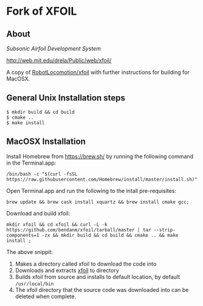 # Fork of XFOIL
## About
*Subsonic Airfoil Development System*

<http://web.mit.edu/drela/Public/web/xfoil/>

A copy of [RobotLocomotion/xfoil](https://github.com/RobotLocomotion/xfoil)
with further instructions for building for MacOSX. 

## General Unix Installation steps

```
$ mkdir build && cd build
$ cmake ..
$ make install
```

## MacOSX Installation

Install Homebrew from https://brew.sh/ by running the following command in the 
Terminal.app:

```
/bin/bash -c "$(curl -fsSL https://raw.githubusercontent.com/Homebrew/install/master/install.sh)"
```

Open Terminal.app and run the following to the intall pre-requisites:

```
brew update && brew cask install xquartz && brew install cmake gcc; 
```

Download and build xfoil:

```
mkdir xfoil && cd xfoil && curl -L -k https://github.com/bendanm/xfoil/tarball/master | tar --strip-components=1 -zx && mkdir build && cd build && cmake .. && make install ;
```

The above snippit:
1. Makes a directory called xfoil to download the code into
2. Downloads and extracts [xfoil](https://github.com/bendanm/xfoil/) to directory
3. Builds xfoil from source and installs to default location, by default `/usr/local/bin`
4. The xfoil directory that the source code was downloaded into can be deleted when complete. 
